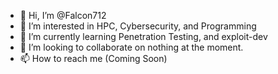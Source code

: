 - 👋 Hi, I’m @Falcon712
- 👀 I’m interested in HPC, Cybersecurity, and Programming
- 🌱 I’m currently learning Penetration Testing, and exploit-dev
- 💞️ I’m looking to collaborate on nothing at the moment.
- 📫 How to reach me (Coming Soon)

<!---
Falcon712/Falcon712 is a ✨ special ✨ repository because its `README.md` (this file) appears on your GitHub profile.
You can click the Preview link to take a look at your changes.
--->
